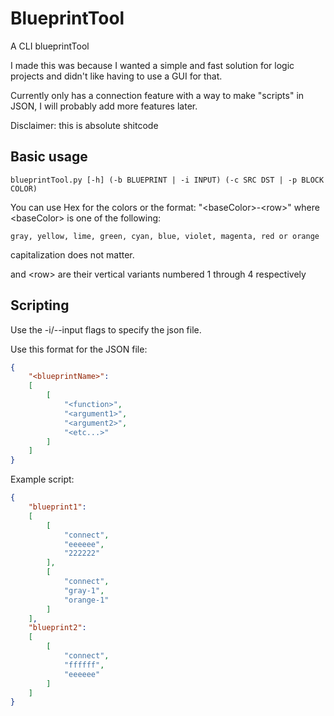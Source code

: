 
# BlueprintTool
A CLI blueprintTool

I made this was because I wanted a simple and fast solution for logic projects and didn't like having to use a GUI for that.

Currently only has a connection feature with a way to make "scripts" in JSON, I will probably add more features later.

Disclaimer: this is absolute shitcode

## Basic usage
```
blueprintTool.py [-h] (-b BLUEPRINT | -i INPUT) (-c SRC DST | -p BLOCK COLOR)
```
You can use Hex for the colors or the format: "\<baseColor>-\<row>" where \<baseColor> is one of the following:

`gray, yellow, lime, green, cyan, blue, violet, magenta, red or orange`

capitalization does not matter.

and \<row> are their vertical variants numbered 1 through 4 respectively 
## Scripting
Use the -i/-\-input flags to specify the json file.

Use this format for the JSON file:
```json
{
	"<blueprintName>":
	[
		[
			"<function>",
			"<argument1>",
			"<argument2>",
			"<etc...>"
		]
	]
}
```
Example script:
```json
{
	"blueprint1":
	[
		[
			"connect",
			"eeeeee",
			"222222"
		],
		[
			"connect",
			"gray-1",
			"orange-1"
		]
	],
	"blueprint2":
	[
		[
			"connect",
			"ffffff",
			"eeeeee"
		]
	]
}
```